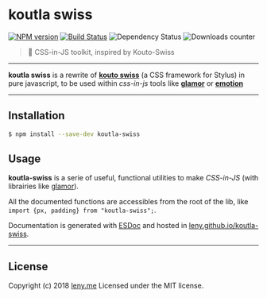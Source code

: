 # koutla swiss

[![NPM version](https://badge.fury.io/js/koutla-swiss.svg)](http://badge.fury.io/js/koutla-swiss) [![Build Status](http://img.shields.io/travis/leny/koutla-swiss.svg)](https://travis-ci.org/leny/koutla-swiss) ![Dependency Status](https://david-dm.org/leny/koutla-swiss.svg) ![Downloads counter](http://img.shields.io/npm/dm/koutla-swiss.svg)

> 🎨 CSS-in-JS toolkit, inspired by Kouto-Swiss

* * *

**koutla swiss** is a rewrite of [**kouto swiss**](http://kouto-swiss.io) (a CSS framework for Stylus) in pure javascript, to be used within _css-in-js_ tools like [**glamor**](https://github.com/threepointone/glamor) or [**emotion**](https://emotion.sh)

* * *

## Installation

```bash
$ npm install --save-dev koutla-swiss
```

## Usage

**koutla-swiss** is a serie of useful, functional utilities to make _CSS-in-JS_ (with librairies like [glamor](https://github.com/threepointone/glamor)).

All the documented functions are accessibles from the root of the lib, like `import {px, padding} from "koutla-swiss";`.

Documentation is generated with [ESDoc](https://doc.esdoc.org) and hosted in [leny.github.io/koutla-swiss](https://leny.github.io/koutla-swiss).

* * *

## License

Copyright (c) 2018 [leny.me](http://leny.me)
Licensed under the MIT license.
